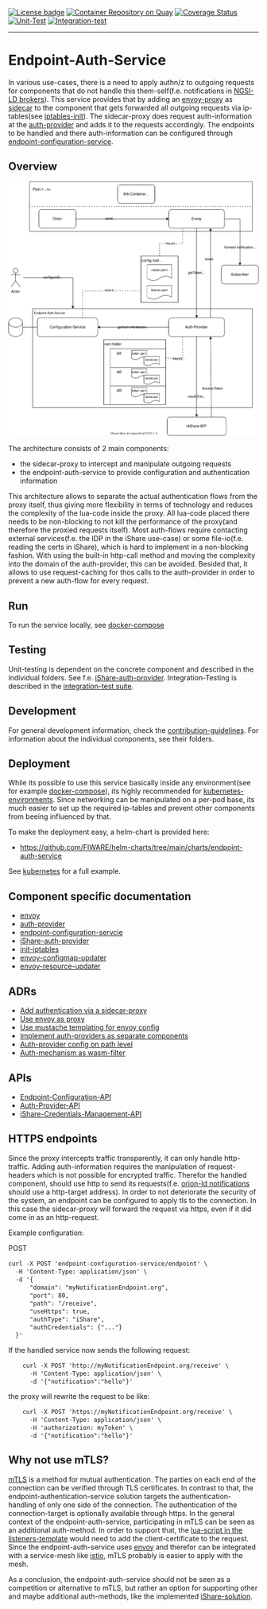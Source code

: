 [![License badge](https://img.shields.io/badge/license-AGPL_3.0-orange)](https://opensource.org/licenses/AGPL-3.0)
[![Container Repository on Quay](https://img.shields.io/badge/quay.io-FIWARE-green "Container Repository on Quay")](https://quay.io/repository/fiware/endpoint-configuration-service?tab=tags)
[![Coverage Status](https://coveralls.io/repos/github/FIWARE/endpoint-auth-service/badge.svg?branch=main)](https://coveralls.io/github/FIWARE/endpoint-auth-service?branch=main)
[![Unit-Test](https://github.com/fiware/endpoint-auth-service/actions/workflows/unit.yml/badge.svg)](https://github.com/fiware/endpoint-auth-service/actions/workflows/unit.yml)
[![Integration-test](https://messages.cucumber.io/api/report-collections/28ab3c23-79eb-4497-89f0-429a11c0eeff/badge)](https://reports.cucumber.io/report-collections/28ab3c23-79eb-4497-89f0-429a11c0eeff)

-------

# Endpoint-Auth-Service

In various use-cases, there is a need to apply authn/z to outgoing requests for components that do not handle this them-self(f.e. notifications in
[NGSI-LD brokers](https://github.com/FIWARE/context.Orion-LD)). This service provides that by adding an [envoy-proxy](https://www.envoyproxy.io) 
as [sidecar](https://www.oreilly.com/library/view/designing-distributed-systems/9781491983638/ch02.html) to the component that gets forwarded all 
outgoing requests via ip-tables(see [iptables-init](./src/iptables-init)). The sidecar-proxy does request auth-information at the [auth-provider](./src/auth-provider) 
and adds it to the requests accordingly. The endpoints to be handled and there auth-information can be configured through
[endpoint-configuration-service](./src/endpoint-configuration-service).

## Overview

![Proxy-Architecture](./doc/img/arch-overview.svg)

The architecture consists of 2 main components:
- the sidecar-proxy to intercept and manipulate outgoing requests
- the endpoint-auth-service to provide configuration and authentication information

This architecture allows to separate the actual authentication flows from the proxy itself, thus giving more flexibility in terms of technology
and reduces the complexity of the lua-code inside the proxy. All lua-code placed there needs to be non-blocking to not kill the performance of the 
proxy(and therefore the proxied requests itself). Most auth-flows require contacting external services(f.e. the IDP in the iShare use-case) or some 
file-io(f.e. reading the certs in iShare), which is hard to implement in a non-blocking fashion. With using the built-in http-call method and moving 
the complexity into the domain of the auth-provider, this can be avoided. Besided that, it allows to use request-caching for thos calls to the auth-provider
in order to prevent a new auth-flow for every request.

## Run

To run the service locally, see [docker-compose](docker-compose/README.md)

## Testing

Unit-testing is dependent on the concrete component and described in the individual folders. See f.e. [iShare-auth-provider](src/ishare-auth-provider/README.md#Testing).
Integration-Testing is described in the [integration-test suite](integration-test/README.md).

## Development

For general development information, check the [contribution-guidelines](CONTRIBUTING.md).
For information about the individual components, see their folders.

## Deployment 

While its possible to use this service basically inside any environment(see for example [docker-compose](./docker-compose)), its highly 
recommended for [kubernetes-environments](https://kubernetes.io/). Since networking can be manipulated on a per-pod base, its much easier 
to set up the required ip-tables and prevent other components from beeing influenced by that.

To make the deployment easy, a helm-chart is provided here:
- https://github.com/FIWARE/helm-charts/tree/main/charts/endpoint-auth-service

See [kubernetes](kubernetes) for a full example.

## Component specific documentation

* [envoy](doc/ENVOY.md)
* [auth-provider](doc/AUTHPROVIDER.md)
* [endpoint-configuration-servcie](src/endpoint-configuration-service/README.md)
* [iShare-auth-provider](src/ishare-auth-provider/README.md)
* [init-iptables](src/iptables-init/IPTABLES.md)
* [envoy-configmap-updater](src/envoy-configmap-updater/README.md)
* [envoy-resource-updater](src/envoy-resource-updater/README.md)

## ADRs

- [Add authentication via a sidecar-proxy](./doc/adr/sidecar-based-auth.md)
- [Use envoy as proxy](./doc/adr/choose-proxy.md)
- [Use mustache templating for envoy config](./doc/adr/mustache-templating.md)
- [Implement auth-providers as separate components](./doc/adr/authprovider-as-separate-component.md)
- [Auth-provider config on path level](./doc/adr/auth-provider-on-path-level.md)
- [Auth-mechanism as wasm-filter](./doc/adr/wasm-filter.md)

## APIs

- [Endpoint-Configuration-API](./api/endpoint-configuration-api.yaml)
- [Auth-Provider-API](./api/auth-provider-api.yaml)
- [iShare-Credentials-Management-API](./api/ishare-credentials-management-api.yaml)

## HTTPS endpoints

Since the proxy intercepts traffic transparently, it can only handle http-traffic. Adding auth-information requires the manipulation of request-headers which is not possible for
encrypted traffic. Therefor the handled component, should use http to send its requests(f.e. [orion-ld notifications](https://github.com/FIWARE/context.Orion-LD) should use a http-target address).
In order to not deteriorate the security of the system, an endpoint can be configured to apply tls to the connection. In this case the sidecar-proxy will forward the request via https, even if it did
come in as an http-request.

Example configuration:

POST 
```shell
curl -X POST 'endpoint-configuration-service/endpoint' \
  -H 'Content-Type: application/json' \
  -d '{
      "domain": "myNotificationEndpoint.org",
      "port": 80,
      "path": "/receive",
      "useHttps": true,
      "authType": "iShare",
      "authCredentials": {"..."}
  }'
```

If the handled service now sends the following request:

```shell
    curl -X POST 'http://myNotificationEndpoint.org/receive' \
      -H 'Content-Type: application/json' \
      -d '{"notification":"hello"}'
```

the proxy will rewrite the request to be like:

```shell
    curl -X POST 'https://myNotificationEndpoint.org/receive' \
      -H 'Content-Type: application/json' \
      -H 'authorization: myToken' \
      -d '{"notification":"hello"}'
```


## Why not use mTLS?

[mTLS](https://en.wikipedia.org/wiki/Mutual_authentication#mTLS) is a method for mutual authentication. The parties on each end of the connection can be verified through TLS certificates. In contrast to that,
the endpoint-authentication-service solution targets the authentication-handling of only one side of the connection. The authentication of the connection-target is optionally available 
through https. 
In the general context of the endpoint-auth-service, participating in mTLS can be seen as an additional auth-method. In order to support that, the [lua-script in the listeners-template](src/endpoint-configuration-service/src/main/resources/templates/listener.yaml.mustache) 
would need to add the client-certificate to the request. Since the endpoint-auth-service uses [envoy](https://www.envoyproxy.io) and therefor can be integrated with a 
service-mesh like [istio](https://istio.io/), mTLS probably is easier to apply with the mesh.

As a conclusion, the endpoint-auth-service should not be seen as a competition or alternative to mTLS, but rather an option for supporting other and maybe additional
auth-methods, like the implemented [iShare-solution](src/ishare-auth-provider/README.md).
